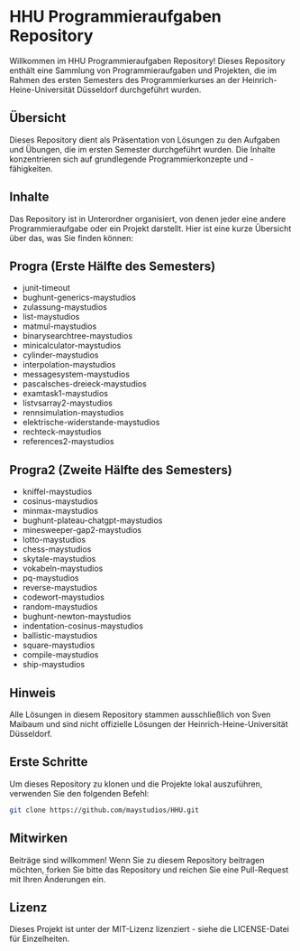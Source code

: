 # HHU Programmieraufgaben Repository

Willkommen im HHU Programmieraufgaben Repository! Dieses Repository enthält eine Sammlung von Programmieraufgaben und Projekten, die im Rahmen des ersten Semesters des Programmierkurses an der Heinrich-Heine-Universität Düsseldorf durchgeführt wurden.

## Übersicht

Dieses Repository dient als Präsentation von Lösungen zu den Aufgaben und Übungen, die im ersten Semester durchgeführt wurden. Die Inhalte konzentrieren sich auf grundlegende Programmierkonzepte und -fähigkeiten. 

## Inhalte

Das Repository ist in Unterordner organisiert, von denen jeder eine andere Programmieraufgabe oder ein Projekt darstellt. Hier ist eine kurze Übersicht über das, was Sie finden können:
## Progra (Erste Hälfte des Semesters)

- junit-timeout
- bughunt-generics-maystudios
- zulassung-maystudios
- list-maystudios
- matmul-maystudios
- binarysearchtree-maystudios
- minicalculator-maystudios
- cylinder-maystudios
- interpolation-maystudios
- messagesystem-maystudios
- pascalsches-dreieck-maystudios
- examtask1-maystudios
- listvsarray2-maystudios
- rennsimulation-maystudios
- elektrische-widerstande-maystudios
- rechteck-maystudios
- references2-maystudios

## Progra2 (Zweite Hälfte des Semesters)

- kniffel-maystudios
- cosinus-maystudios
- minmax-maystudios
- bughunt-plateau-chatgpt-maystudios
- minesweeper-gap2-maystudios
- lotto-maystudios
- chess-maystudios
- skytale-maystudios
- vokabeln-maystudios
- pq-maystudios
- reverse-maystudios
- codewort-maystudios
- random-maystudios
- bughunt-newton-maystudios
- indentation-cosinus-maystudios
- ballistic-maystudios
- square-maystudios
- compile-maystudios
- ship-maystudios

## Hinweis

Alle Lösungen in diesem Repository stammen ausschließlich von Sven Maibaum und sind nicht offizielle Lösungen der Heinrich-Heine-Universität Düsseldorf. 

## Erste Schritte

Um dieses Repository zu klonen und die Projekte lokal auszuführen, verwenden Sie den folgenden Befehl:

```bash
git clone https://github.com/maystudios/HHU.git
```

## Mitwirken

Beiträge sind willkommen! Wenn Sie zu diesem Repository beitragen möchten, forken Sie bitte das Repository und reichen Sie eine Pull-Request mit Ihren Änderungen ein.

## Lizenz

Dieses Projekt ist unter der MIT-Lizenz lizenziert - siehe die LICENSE-Datei für Einzelheiten.
